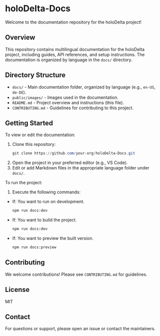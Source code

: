 # holoDelta-Docs

Welcome to the documentation repository for the holoDelta project!

## Overview
This repository contains multilingual documentation for the holoDelta project, including guides, API references, and setup instructions. The documentation is organized by language in the `docs/` directory.

## Directory Structure
- `docs/` - Main documentation folder, organized by language (e.g., `en-US`, `de-DE`).
- `public/images/` - Images used in the documentation.
- `README.md` - Project overview and instructions (this file).
- `CONTRIBUTING.md` - Guidelines for contributing to this project.

## Getting Started
To view or edit the documentation:
1. Clone this repository:
   ```powershell
   git clone https://github.com/your-org/holoDelta-Docs.git
   ```
2. Open the project in your preferred editor (e.g., VS Code).
3. Edit or add Markdown files in the appropriate language folder under `docs/`.

To run the project:
1. Execute the following commands:
- If: You want to run on development.
  ```sh
  npm run docs:dev
  ```

- If: You want to build the project.
  ```sh
  npm run docs:dev
  ```

- If: You want to preview the built version.
  ```sh
  npm run docs:preview
  ```

## Contributing
We welcome contributions! Please see `CONTRIBUTING.md` for guidelines.

## License
MIT

## Contact
For questions or support, please open an issue or contact the maintainers.
